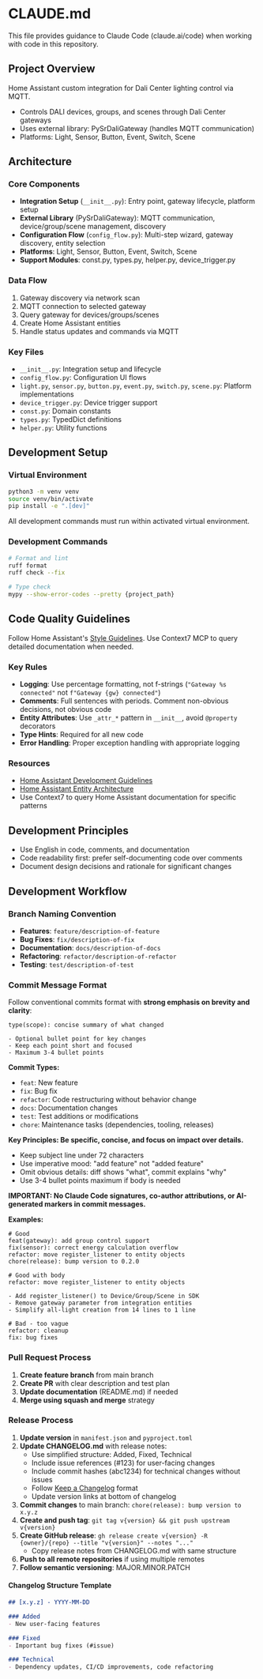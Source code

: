# CLAUDE.md

This file provides guidance to Claude Code (claude.ai/code) when working with code in this repository.

## Project Overview

Home Assistant custom integration for Dali Center lighting control via MQTT.

- Controls DALI devices, groups, and scenes through Dali Center gateways
- Uses external library: PySrDaliGateway (handles MQTT communication)
- Platforms: Light, Sensor, Button, Event, Switch, Scene

## Architecture

### Core Components

- **Integration Setup** (`__init__.py`): Entry point, gateway lifecycle, platform setup
- **External Library** (PySrDaliGateway): MQTT communication, device/group/scene management, discovery
- **Configuration Flow** (`config_flow.py`): Multi-step wizard, gateway discovery, entity selection
- **Platforms**: Light, Sensor, Button, Event, Switch, Scene
- **Support Modules**: const.py, types.py, helper.py, device_trigger.py

### Data Flow

1. Gateway discovery via network scan
2. MQTT connection to selected gateway
3. Query gateway for devices/groups/scenes
4. Create Home Assistant entities
5. Handle status updates and commands via MQTT

### Key Files

- `__init__.py`: Integration setup and lifecycle
- `config_flow.py`: Configuration UI flows
- `light.py`, `sensor.py`, `button.py`, `event.py`, `switch.py`, `scene.py`: Platform implementations
- `device_trigger.py`: Device trigger support
- `const.py`: Domain constants
- `types.py`: TypedDict definitions
- `helper.py`: Utility functions

## Development Setup

### Virtual Environment

```bash
python3 -m venv venv
source venv/bin/activate
pip install -e ".[dev]"
```

All development commands must run within activated virtual environment.

### Development Commands

```bash
# Format and lint
ruff format
ruff check --fix

# Type check
mypy --show-error-codes --pretty {project_path}
```

## Code Quality Guidelines

Follow Home Assistant's [Style Guidelines](https://developers.home-assistant.io/docs/development_guidelines/). Use Context7 MCP to query detailed documentation when needed.

### Key Rules

- **Logging**: Use percentage formatting, not f-strings (`"Gateway %s connected"` not `f"Gateway {gw} connected"`)
- **Comments**: Full sentences with periods. Comment non-obvious decisions, not obvious code
- **Entity Attributes**: Use `_attr_*` pattern in `__init__`, avoid `@property` decorators
- **Type Hints**: Required for all new code
- **Error Handling**: Proper exception handling with appropriate logging

### Resources

- [Home Assistant Development Guidelines](https://developers.home-assistant.io/docs/development_guidelines/)
- [Home Assistant Entity Architecture](https://developers.home-assistant.io/docs/core/entity/)
- Use Context7 to query Home Assistant documentation for specific patterns

## Development Principles

- Use English in code, comments, and documentation
- Code readability first: prefer self-documenting code over comments
- Document design decisions and rationale for significant changes

## Development Workflow

### Branch Naming Convention

- **Features**: `feature/description-of-feature`
- **Bug Fixes**: `fix/description-of-fix`
- **Documentation**: `docs/description-of-docs`
- **Refactoring**: `refactor/description-of-refactor`
- **Testing**: `test/description-of-test`

### Commit Message Format

Follow conventional commits format with **strong emphasis on brevity and clarity**:

```text
type(scope): concise summary of what changed

- Optional bullet point for key changes
- Keep each point short and focused
- Maximum 3-4 bullet points
```

**Commit Types:**

- `feat`: New feature
- `fix`: Bug fix
- `refactor`: Code restructuring without behavior change
- `docs`: Documentation changes
- `test`: Test additions or modifications
- `chore`: Maintenance tasks (dependencies, tooling, releases)

**Key Principles: Be specific, concise, and focus on impact over details.**

- Keep subject line under 72 characters
- Use imperative mood: "add feature" not "added feature"
- Omit obvious details: diff shows "what", commit explains "why"
- Use 3-4 bullet points maximum if body is needed

**IMPORTANT: No Claude Code signatures, co-author attributions, or AI-generated markers in commit messages.**

**Examples:**

```text
# Good
feat(gateway): add group control support
fix(sensor): correct energy calculation overflow
refactor: move register_listener to entity objects
chore(release): bump version to 0.2.0

# Good with body
refactor: move register_listener to entity objects

- Add register_listener() to Device/Group/Scene in SDK
- Remove gateway parameter from integration entities
- Simplify all-light creation from 14 lines to 1 line

# Bad - too vague
refactor: cleanup
fix: bug fixes
```

### Pull Request Process

1. **Create feature branch** from main branch
2. **Create PR** with clear description and test plan
3. **Update documentation** (README.md) if needed
4. **Merge using squash and merge** strategy

### Release Process

1. **Update version** in `manifest.json` and `pyproject.toml`
2. **Update CHANGELOG.md** with release notes:
   - Use simplified structure: Added, Fixed, Technical
   - Include issue references (#123) for user-facing changes
   - Include commit hashes (abc1234) for technical changes without issues
   - Follow [Keep a Changelog](https://keepachangelog.com/en/1.0.0/) format
   - Update version links at bottom of changelog
3. **Commit changes** to main branch: `chore(release): bump version to x.y.z`
4. **Create and push tag**: `git tag v{version} && git push upstream v{version}`
5. **Create GitHub release**: `gh release create v{version} -R {owner}/{repo} --title "v{version}" --notes "..."`
   - Copy release notes from CHANGELOG.md with same structure
6. **Push to all remote repositories** if using multiple remotes
7. **Follow semantic versioning**: MAJOR.MINOR.PATCH

#### Changelog Structure Template

```markdown
## [x.y.z] - YYYY-MM-DD

### Added
- New user-facing features

### Fixed
- Important bug fixes (#issue)

### Technical
- Dependency updates, CI/CD improvements, code refactoring
```
